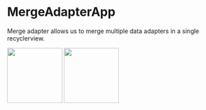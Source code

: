 # MergeAdapterApp
Merge adapter allows us to merge multiple data adapters in a single recyclerview. 

<p float="left">
<img src="https://user-images.githubusercontent.com/62885850/152216683-11b31076-90ed-4585-ba98-ad0fbafdee8c.png" width="128"/>
<img src="https://user-images.githubusercontent.com/62885850/152216694-66998563-e106-4264-8e8a-5f30e6ea0837.png" width="128"/>


